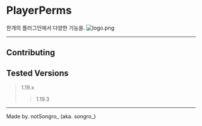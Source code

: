 # PlayerPerms
한개의 플러그인에서 다양한 기능을. ![logo.png](..%2F..%2F%B9%D9%C5%C1%20%C8%AD%B8%E9%2Flogo.png)

---

## Contributing


## Tested Versions
> 1.19.x
> > 1.19.3
---
Made by. notSongro_ (aka. songro_)
